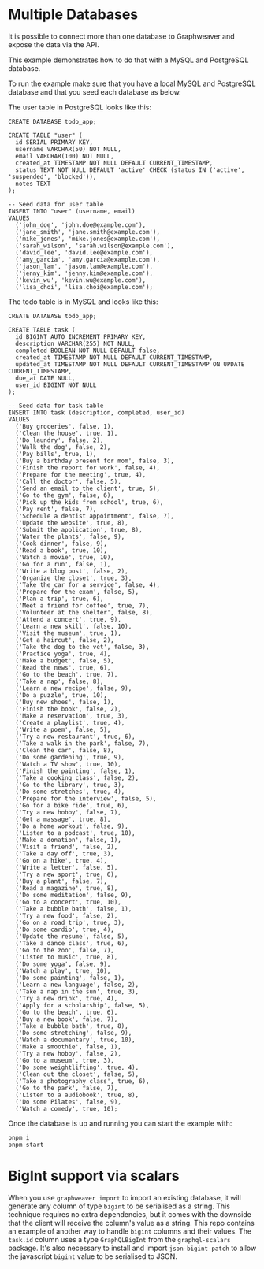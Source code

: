 # Multiple Databases

It is possible to connect more than one database to Graphweaver and expose the data via the API.

This example demonstrates how to do that with a MySQL and PostgreSQL database.

To run the example make sure that you have a local MySQL and PostgreSQL database and that you seed each database as below.

The user table in PostgreSQL looks like this:

```
CREATE DATABASE todo_app;

CREATE TABLE "user" (
  id SERIAL PRIMARY KEY,
  username VARCHAR(50) NOT NULL,
  email VARCHAR(100) NOT NULL,
  created_at TIMESTAMP NOT NULL DEFAULT CURRENT_TIMESTAMP,
  status TEXT NOT NULL DEFAULT 'active' CHECK (status IN ('active', 'suspended', 'blocked')),
  notes TEXT
);

-- Seed data for user table
INSERT INTO "user" (username, email)
VALUES
  ('john_doe', 'john.doe@example.com'),
  ('jane_smith', 'jane.smith@example.com'),
  ('mike_jones', 'mike.jones@example.com'),
  ('sarah_wilson', 'sarah.wilson@example.com'),
  ('david_lee', 'david.lee@example.com'),
  ('amy_garcia', 'amy.garcia@example.com'),
  ('jason_lam', 'jason.lam@example.com'),
  ('jenny_kim', 'jenny.kim@example.com'),
  ('kevin_wu', 'kevin.wu@example.com'),
  ('lisa_choi', 'lisa.choi@example.com');
```

The todo table is in MySQL and looks like this:

```
CREATE DATABASE todo_app;

CREATE TABLE task (
  id BIGINT AUTO_INCREMENT PRIMARY KEY,
  description VARCHAR(255) NOT NULL,
  completed BOOLEAN NOT NULL DEFAULT false,
  created_at TIMESTAMP NOT NULL DEFAULT CURRENT_TIMESTAMP,
  updated_at TIMESTAMP NOT NULL DEFAULT CURRENT_TIMESTAMP ON UPDATE CURRENT_TIMESTAMP,
  due_at DATE NULL,
  user_id BIGINT NOT NULL
);

-- Seed data for task table
INSERT INTO task (description, completed, user_id)
VALUES
  ('Buy groceries', false, 1),
  ('Clean the house', true, 1),
  ('Do laundry', false, 2),
  ('Walk the dog', false, 2),
  ('Pay bills', true, 1),
  ('Buy a birthday present for mom', false, 3),
  ('Finish the report for work', false, 4),
  ('Prepare for the meeting', true, 4),
  ('Call the doctor', false, 5),
  ('Send an email to the client', true, 5),
  ('Go to the gym', false, 6),
  ('Pick up the kids from school', true, 6),
  ('Pay rent', false, 7),
  ('Schedule a dentist appointment', false, 7),
  ('Update the website', true, 8),
  ('Submit the application', true, 8),
  ('Water the plants', false, 9),
  ('Cook dinner', false, 9),
  ('Read a book', true, 10),
  ('Watch a movie', true, 10),
  ('Go for a run', false, 1),
  ('Write a blog post', false, 2),
  ('Organize the closet', true, 3),
  ('Take the car for a service', false, 4),
  ('Prepare for the exam', false, 5),
  ('Plan a trip', true, 6),
  ('Meet a friend for coffee', true, 7),
  ('Volunteer at the shelter', false, 8),
  ('Attend a concert', true, 9),
  ('Learn a new skill', false, 10),
  ('Visit the museum', true, 1),
  ('Get a haircut', false, 2),
  ('Take the dog to the vet', false, 3),
  ('Practice yoga', true, 4),
  ('Make a budget', false, 5),
  ('Read the news', true, 6),
  ('Go to the beach', true, 7),
  ('Take a nap', false, 8),
  ('Learn a new recipe', false, 9),
  ('Do a puzzle', true, 10),
  ('Buy new shoes', false, 1),
  ('Finish the book', false, 2),
  ('Make a reservation', true, 3),
  ('Create a playlist', true, 4),
  ('Write a poem', false, 5),
  ('Try a new restaurant', true, 6),
  ('Take a walk in the park', false, 7),
  ('Clean the car', false, 8),
  ('Do some gardening', true, 9),
  ('Watch a TV show', true, 10),
  ('Finish the painting', false, 1),
  ('Take a cooking class', false, 2),
  ('Go to the library', true, 3),
  ('Do some stretches', true, 4),
  ('Prepare for the interview', false, 5),
  ('Go for a bike ride', true, 6),
  ('Try a new hobby', false, 7),
  ('Get a massage', true, 8),
  ('Do a home workout', false, 9),
  ('Listen to a podcast', true, 10),
  ('Make a donation', false, 1),
  ('Visit a friend', false, 2),
  ('Take a day off', true, 3),
  ('Go on a hike', true, 4),
  ('Write a letter', false, 5),
  ('Try a new sport', true, 6),
  ('Buy a plant', false, 7),
  ('Read a magazine', true, 8),
  ('Do some meditation', false, 9),
  ('Go to a concert', true, 10),
  ('Take a bubble bath', false, 1),
  ('Try a new food', false, 2),
  ('Go on a road trip', true, 3),
  ('Do some cardio', true, 4),
  ('Update the resume', false, 5),
  ('Take a dance class', true, 6),
  ('Go to the zoo', false, 7),
  ('Listen to music', true, 8),
  ('Do some yoga', false, 9),
  ('Watch a play', true, 10),
  ('Do some painting', false, 1),
  ('Learn a new language', false, 2),
  ('Take a nap in the sun', true, 3),
  ('Try a new drink', true, 4),
  ('Apply for a scholarship', false, 5),
  ('Go to the beach', true, 6),
  ('Buy a new book', false, 7),
  ('Take a bubble bath', true, 8),
  ('Do some stretching', false, 9),
  ('Watch a documentary', true, 10),
  ('Make a smoothie', false, 1),
  ('Try a new hobby', false, 2),
  ('Go to a museum', true, 3),
  ('Do some weightlifting', true, 4),
  ('Clean out the closet', false, 5),
  ('Take a photography class', true, 6),
  ('Go to the park', false, 7),
  ('Listen to a audiobook', true, 8),
  ('Do some Pilates', false, 9),
  ('Watch a comedy', true, 10);
```

Once the database is up and running you can start the example with:

```
pnpm i
pnpm start
```

# BigInt support via scalars

When you use `graphweaver import` to import an existing database, it will generate any column of type `bigint` to be serialised as a string. This technique requires no extra dependencies, but it comes with the downside that the client will receive the column's value as a string. This repo contains an example of another way to handle `bigint` columns and their values. The `task.id` column uses a type `GraphQLBigInt` from the `graphql-scalars` package. It's also necessary to install and import `json-bigint-patch` to allow the javascript `bigint` value to be serialised to JSON.
